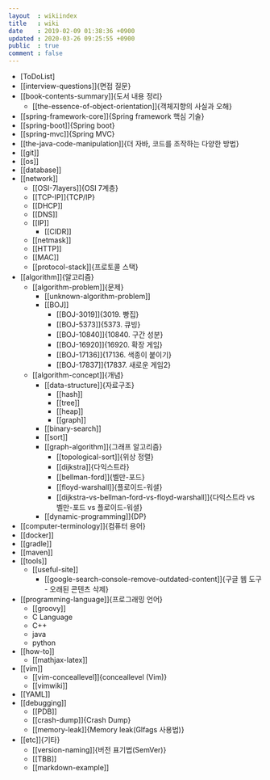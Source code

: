 ```yaml
---
layout  : wikiindex
title   : wiki
date    : 2019-02-09 01:38:36 +0900
updated : 2020-03-26 09:25:55 +0900
public  : true
comment : false
---
```


* [ToDoList]
* [[interview-questions]]{면접 질문}
* [[book-contents-summary]]{도서 내용 정리}
	* [[the-essence-of-object-orientation]]{객체지향의 사실과 오해}
* [[spring-framework-core]]{Spring framework 핵심 기술}
* [[spring-boot]]{Spring boot}
* [[spring-mvc]]{Spring MVC}
* [[the-java-code-manipulation]]{더 자바, 코드를 조작하는 다양한 방법}
* [[git]]
* [[os]]
* [[database]]
* [[network]]
	* [[OSI-7layers]]{OSI 7계층}
	* [[TCP-IP]]{TCP/IP}
	* [[DHCP]]
	* [[DNS]]
	* [[IP]]
		* [[CIDR]]
	* [[netmask]]
	* [[HTTP]]
	* [[MAC]]
	* [[protocol-stack]]{프로토콜 스택}
* [[algorithm]]{알고리즘}
	* [[algorithm-problem]]{문제}
		* [[unknown-algorithm-problem]]
		* [[BOJ]]
			* [[BOJ-3019]]{3019. 빵집}
			* [[BOJ-5373]]{5373. 큐빙}
			* [[BOJ-10840]]{10840. 구간 성분}
			* [[BOJ-16920]]{16920. 확장 게임}
			* [[BOJ-17136]]{17136. 색종이 붙이기}
			* [[BOJ-17837]]{17837. 새로운 게임2}
	* [[algorithm-concept]]{개념}
		* [[data-structure]]{자료구조}
			* [[hash]]
			* [[tree]]
			* [[heap]]
			* [[graph]]
		* [[binary-search]]
		* [[sort]]
		* [[graph-algorithm]]{그래프 알고리즘}
			* [[topological-sort]]{위상 정렬}
			* [[dijkstra]]{다익스트라}
			* [[bellman-ford]]{벨만-포드}
			* [[floyd-warshall]]{플로이드-워셜}
			* [[dijkstra-vs-bellman-ford-vs-floyd-warshall]]{다익스트라 vs 벨만-포드 vs 플로이드-워셜}
		* [[dynamic-programming]]{DP}
* [[computer-terminology]]{컴퓨터 용어}
* [[docker]]
* [[gradle]]
* [[maven]]
* [[tools]]
    * [[useful-site]]
        * [[google-search-console-remove-outdated-content]]{구글 웹 도구 - 오래된 콘텐츠 삭제}
* [[programming-language]]{프로그래밍 언어}
    * [[groovy]]
	* C Language
	* C++
	* java
	* python
* [[how-to]]
    * [[mathjax-latex]]
* [[vim]]
    * [[vim-conceallevel]]{conceallevel (Vim)}
	* [[vimwiki]]
* [[YAML]]
* [[debugging]]
	* [[PDB]]
	* [[crash-dump]]{Crash Dump}
	* [[memory-leak]]{Memory leak(Glfags 사용법)}
* [[etc]]{기타}
	* [[version-naming]]{버전 표기법(SemVer)}
	* [[TBB]]
	* [[markdown-example]]

